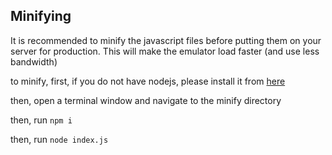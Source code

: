 ## Minifying

It is recommended to minify the javascript files before putting them on your server for production. This will make the emulator load faster (and use less bandwidth)

to minify, first, if you do not have nodejs, please install it from [here](https://nodejs.org/en/download/)

then, open a terminal window and navigate to the minify directory

then, run `npm i`

then, run `node index.js`